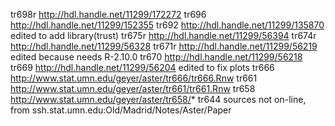 tr698r http://hdl.handle.net/11299/172272
tr696  http://hdl.handle.net/11299/152355
tr692  http://hdl.handle.net/11299/135870 edited to add library(trust)
tr675r http://hdl.handle.net/11299/56394
tr674r http://hdl.handle.net/11299/56328
tr671r http://hdl.handle.net/11299/56219 edited because needs R-2.10.0
tr670  http://hdl.handle.net/11299/56218
tr669  http://hdl.handle.net/11299/56204 edited to fix plots
tr666  http://www.stat.umn.edu/geyer/aster/tr666/tr666.Rnw
tr661  http://www.stat.umn.edu/geyer/aster/tr661/tr661.Rnw
tr658  http://www.stat.umn.edu/geyer/aster/tr658/*
tr644  sources not on-line, from ssh.stat.umn.edu:Old/Madrid/Notes/Aster/Paper
